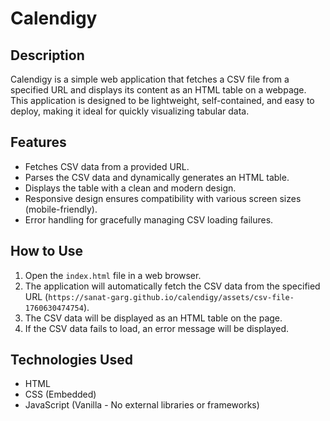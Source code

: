 # Calendigy

## Description

Calendigy is a simple web application that fetches a CSV file from a specified URL and displays its content as an HTML table on a webpage. This application is designed to be lightweight, self-contained, and easy to deploy, making it ideal for quickly visualizing tabular data.

## Features

-   Fetches CSV data from a provided URL.
-   Parses the CSV data and dynamically generates an HTML table.
-   Displays the table with a clean and modern design.
-   Responsive design ensures compatibility with various screen sizes (mobile-friendly).
-   Error handling for gracefully managing CSV loading failures.

## How to Use

1.  Open the `index.html` file in a web browser.
2.  The application will automatically fetch the CSV data from the specified URL (`https://sanat-garg.github.io/calendigy/assets/csv-file-1760630474754`).
3.  The CSV data will be displayed as an HTML table on the page.
4.  If the CSV data fails to load, an error message will be displayed.

## Technologies Used

-   HTML
-   CSS (Embedded)
-   JavaScript (Vanilla - No external libraries or frameworks)
```